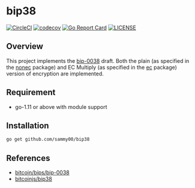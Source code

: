 # bip38

[![CircleCI](https://circleci.com/gh/sammy00/bip38.svg?style=svg)](https://circleci.com/gh/sammy00/bip38) 
[![codecov](https://codecov.io/gh/sammy00/bip38/branch/master/graph/badge.svg)](https://codecov.io/gh/sammy00/bip38) 
[![Go Report Card](https://goreportcard.com/badge/github.com/sammy00/bip38)](https://goreportcard.com/report/github.com/sammy00/bip38) 
[![LICENSE](https://img.shields.io/badge/license-ISC-blue.svg)](LICENSE)  

## Overview  
This project implements the [bip-0038](https://github.com/bitcoin/bips/blob/master/bip-0038.mediawiki) draft. Both the plain (as specified in the [nonec](nonec) package) and EC Multiply (as specified in the [ec](ec) package) version of encryption are implemented.

## Requirement  
+ go-1.11 or above with module support  

## Installation  
```bash
go get github.com/sammy00/bip38
```

## References  
+ [bitcoin/bips/bip-0038](https://github.com/bitcoin/bips/blob/master/bip-0038.mediawiki)  
+ [bitcoinjs/bip38](https://github.com/bitcoinjs/bip38)  